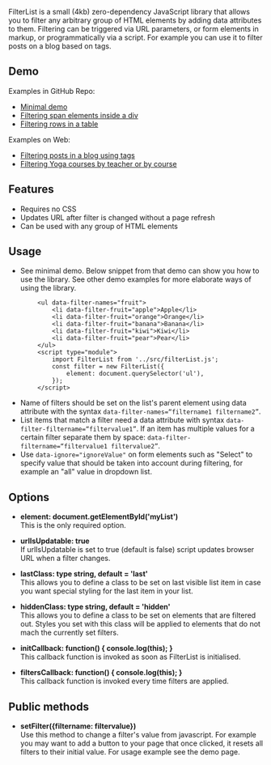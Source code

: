 FilterList is a small (4kb) zero-dependency JavaScript library that allows you to filter any arbitrary group of HTML elements by adding data attributes to them. Filtering can be triggered via URL parameters, or form elements in markup, or programmatically via a script. For example you can use it to filter posts on a blog based on tags.

## Demo
Examples in GitHub Repo:
- [Minimal demo](https://smohadjer.github.io/filterList/demo/minimal.html)
- [Filtering span elements inside a div](https://smohadjer.github.io/filterList/demo/demo-list.html)
- [Filtering rows in a table](https://smohadjer.github.io/filterList/demo/demo-table.html)

Examples on Web:
- [Filtering posts in a blog using tags](https://saeidmohadjer.com/blog)
- [Filtering Yoga courses by teacher or by course](https://yoga.solmazmohadjer.com/schedule.html)

## Features
- Requires no CSS
- Updates URL after filter is changed without a page refresh
- Can be used with any group of HTML elements

## Usage
- See minimal demo. Below snippet from that demo can show you how to use the library. See other demo examples for more elaborate ways of using the library.
```
		<ul data-filter-names="fruit">
			<li data-filter-fruit="apple">Apple</li>
			<li data-filter-fruit="orange">Orange</li>
			<li data-filter-fruit="banana">Banana</li>
			<li data-filter-fruit="kiwi">Kiwi</li>
			<li data-filter-fruit="pear">Pear</li>
		</ul>
		<script type="module">
			import FilterList from '../src/filterList.js';
			const filter = new FilterList({
				element: document.querySelector('ul'),
			});
		</script>
```
- Name of filters should be set on the list's parent element using data attribute with the syntax `data-filter-names=“filtername1 filtername2”`.
- List items that match a filter need a data attribute with syntax `data-filter-filtername=“filtervalue1”`. If an item has multiple values for a certain filter separate them by space: `data-filter-filtername=“filtervalue1 filtervalue2”`.
- Use `data-ignore="ignoreValue"` on form elements such as "Select" to specify value that should be taken into account during filtering, for example an "all" value in dropdown list.

## Options
- **element: document.getElementById('myList')**<br />
This is the only required option.

- **urlIsUpdatable: true**<br />
If urlIsUpdatable is set to true (default is false) script updates browser URL when a filter changes.

- **lastClass: type string, default = 'last'**<br />
This allows you to define a class to be set on last visible list item in case you want special styling for the last item in your list.

- **hiddenClass: type string, default = 'hidden'**<br />
This allows you to define a class to be set on elements that are filtered out. Styles you set with this class will be applied to elements that do not mach the currently set filters.

- **initCallback: function() { console.log(this); }**<br />
This callback function is invoked as soon as FilterList is initialised.

- **filtersCallback: function() { console.log(this); }**<br />
This callback function is invoked every time filters are applied.

## Public methods
- **setFilter({filtername: filtervalue})**<br />
Use this method to change a filter's value from javascript. For example you may want to add a button to your page that once clicked, it resets all filters to their initial value. For usage example see the demo page.
